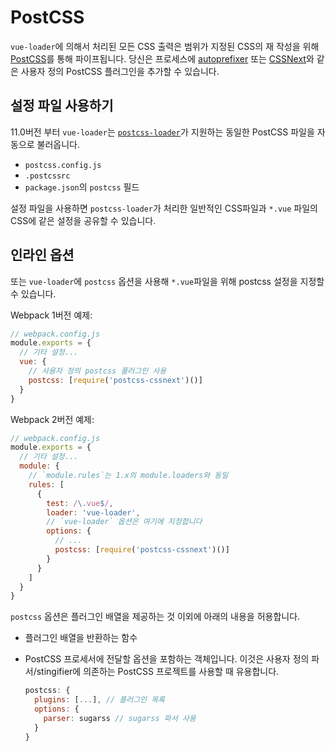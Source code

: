 # PostCSS

`vue-loader`에 의해서 처리된 모든 CSS 출력은 범위가 지정된 CSS의 재 작성을 위해 [PostCSS](https://github.com/postcss/postcss)를 통해 파이프됩니다. 당신은 프로세스에 [autoprefixer](https://github.com/postcss/autoprefixer) 또는 [CSSNext](http://cssnext.io/)와 같은 사용자 정의 PostCSS 플러그인을 추가할 수 있습니다.

## 설정 파일 사용하기

11.0버전 부터 `vue-loader`는 [`postcss-loader`](https://github.com/postcss/postcss-loader#usage)가 지원하는 동일한 PostCSS 파일을 자동으로 불러옵니다.

- `postcss.config.js`
- `.postcssrc`
- `package.json`의 `postcss` 필드

설정 파일을 사용하면 `postcss-loader`가 처리한 일반적인 CSS파일과 `*.vue` 파일의 CSS에 같은 설정을 공유할 수 있습니다.

## 인라인 옵션

또는 `vue-loader`에 `postcss` 옵션을 사용해 `*.vue`파일을 위해 postcss 설정을 지정할 수 있습니다.

Webpack 1버전 예제:

``` js
// webpack.config.js
module.exports = {
  // 기타 설정...
  vue: {
    // 사용자 정의 postcss 플러그인 사용
    postcss: [require('postcss-cssnext')()]
  }
}
```

Webpack 2버전 예제:

``` js
// webpack.config.js
module.exports = {
  // 기타 설정...
  module: {
    // `module.rules`는 1.x의 module.loaders와 동일
    rules: [
      {
        test: /\.vue$/,
        loader: 'vue-loader',
        // `vue-loader` 옵션은 여기에 지정합니다
        options: {
          // ...
          postcss: [require('postcss-cssnext')()]
        }
      }
    ]
  }
}
```

`postcss` 옵션은 플러그인 배열을 제공하는 것 이외에 아래의 내용을 허용합니다.

- 플러그인 배열을 반환하는 함수

- PostCSS 프로세서에 전달할 옵션을 포함하는 객체입니다. 이것은 사용자 정의 파서/stingifier에 의존하는 PostCSS 프로젝트를 사용할 때 유용합니다.

  ``` js
  postcss: {
    plugins: [...], // 플러그인 목록
    options: {
      parser: sugarss // sugarss 파서 사용
    }
  }
  ```
